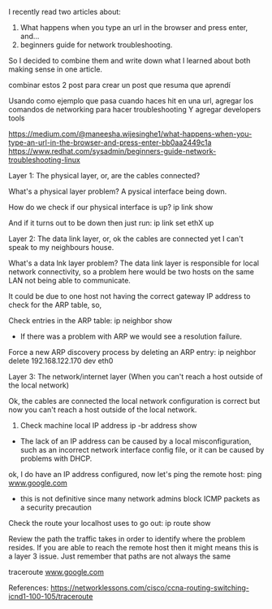 I recently read two articles about:
1) What happens when you type an url in the browser and press enter, and...
2) beginners guide for network troubleshooting. 

So I decided to combine them and write down what I learned about both making sense in one article. 


combinar estos 2 post para crear un post que resuma que aprendí

Usando como ejemplo que pasa cuando haces hit en una url, agregar los comandos de networking para hacer troubleshooting
Y agregar developers tools

https://medium.com/@maneesha.wijesinghe1/what-happens-when-you-type-an-url-in-the-browser-and-press-enter-bb0aa2449c1a
https://www.redhat.com/sysadmin/beginners-guide-network-troubleshooting-linux




Layer 1: The physical layer, or, are the cables connected?

What's a physical layer problem? A pysical interface being down.

How do we check if our physical interface is up? 
ip link show

And if it turns out to be down then just run:
ip link set ethX up

Layer 2: The data link layer, or, ok the cables are connected yet I can't speak to my neighbours house.

What's a data lnk layer problem? 
The data link layer is responsible for local network connectivity, so a problem here would be two hosts on the same LAN not being able to communicate.

It could be due to one host not having the correct gateway IP address to check for the ARP table, so, 

Check entries in the ARP table:
ip neighbor show

* If there was a problem with ARP we would see a resolution failure.

Force a new ARP discovery process by deleting an ARP entry:
ip neighbor delete 192.168.122.170 dev eth0

Layer 3: The network/internet layer (When you can't reach a host outside of the local network)

Ok,
the cables are connected
the local network configuration is correct 
but now you can't reach a host outside of the local network. 

1) Check machine local IP address
ip -br address show

* The lack of an IP address can be caused by a local misconfiguration, such as an incorrect network interface config file, or it can be caused by problems with DHCP.

ok, I do have an IP address configured, now let's ping the remote host:
ping www.google.com

* this is not definitive since many network admins block ICMP packets as a security precaution

Check the route your localhost uses to go out:
ip route show

Review the path the traffic takes in order to identify where the problem resides. If you are able to reach the remote host then it might means this is a layer 3 issue. Just remember that paths are not always the same

traceroute www.google.com


References:
https://networklessons.com/cisco/ccna-routing-switching-icnd1-100-105/traceroute